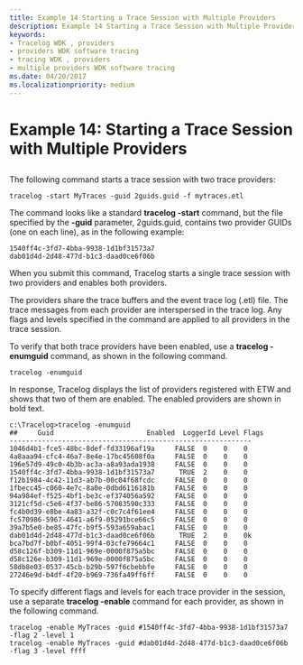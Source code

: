 ```yaml
---
title: Example 14 Starting a Trace Session with Multiple Providers
description: Example 14 Starting a Trace Session with Multiple Providers
keywords:
- Tracelog WDK , providers
- providers WDK software tracing
- tracing WDK , providers
- multiple providers WDK software tracing
ms.date: 04/20/2017
ms.localizationpriority: medium
---
```


# Example 14: Starting a Trace Session with Multiple Providers


## <span id="ddk_starting_a_session_with_multiple_providers_tools"></span><span id="DDK_STARTING_A_SESSION_WITH_MULTIPLE_PROVIDERS_TOOLS"></span>


The following command starts a trace session with two trace providers:

```
tracelog -start MyTraces -guid 2guids.guid -f mytraces.etl
```

The command looks like a standard **tracelog -start** command, but the file specified by the **-guid** parameter, 2guids.guid, contains two provider GUIDs (one on each line), as in the following example:

```
1540ff4c-3fd7-4bba-9938-1d1bf31573a7
dab01d4d-2d48-477d-b1c3-daad0ce6f06b
```

When you submit this command, Tracelog starts a single trace session with two providers and enables both providers.

The providers share the trace buffers and the event trace log (.etl) file. The trace messages from each provider are interspersed in the trace log. Any flags and levels specified in the command are applied to all providers in the trace session.

To verify that both trace providers have been enabled, use a **tracelog -enumguid** command, as shown in the following command.

```
tracelog -enumguid
```

In response, Tracelog displays the list of providers registered with ETW and shows that two of them are enabled. The enabled providers are shown in bold text.

```
c:\Tracelog>tracelog -enumguid
##     Guid                       Enabled  LoggerId Level Flags
------------------------------------------------------------
1046d4b1-fce5-48bc-8def-fd33196af19a     FALSE  0    0    0
4a8aaa94-cfc4-46a7-8e4e-17bc45608f0a     FALSE  0    0    0
196e57d9-49c0-4b3b-ac3a-a8a93ada1938     FALSE  0    0    0
1540ff4c-3fd7-4bba-9938-1d1bf31573a7      TRUE  2    0    0
f12b1984-4c42-11d3-ab7b-00c04f68fcdc     FALSE  0    0    0
1fbecc45-c060-4e7c-8a0e-0dbd6116181b     FALSE  0    0    0
94a984ef-f525-4bf1-be3c-ef374056a592     FALSE  0    0    0
3121cf5d-c5e6-4f37-be86-57083590c333     FALSE  0    0    0
fc4b0d39-e8be-4a83-a32f-c0c7c4f61ee4     FALSE  0    0    0
fc570986-5967-4641-a6f9-05291bce66c5     FALSE  0    0    0
39a7b5e0-be85-47fc-b9f5-593a659abac1     FALSE  0    0    0
dab01d4d-2d48-477d-b1c3-daad0ce6f06b      TRUE  2    0    0k
bca7bd7f-b0bf-4051-99f4-03cfe79664c1     FALSE  0    0    0
d58c126f-b309-11d1-969e-0000f875a5bc     FALSE  0    0    0
d58c126e-b309-11d1-969e-0000f875a5bc     FALSE  0    0    0
58db8e03-0537-45cb-b29b-597f6cbebbfe     FALSE  0    0    0
27246e9d-b4df-4f20-b969-736fa49ff6ff     FALSE  0    0    0
```

To specify different flags and levels for each trace provider in the session, use a separate **tracelog -enable** command for each provider, as shown in the following command.

```
tracelog -enable MyTraces -guid #1540ff4c-3fd7-4bba-9938-1d1bf31573a7 -flag 2 -level 1
tracelog -enable MyTraces -guid #dab01d4d-2d48-477d-b1c3-daad0ce6f06b -flag 3 -level ffff
```

 

 





